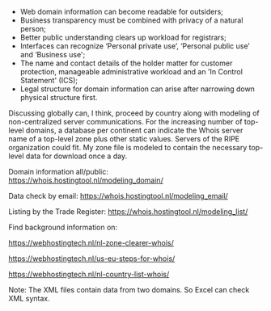 - Web domain information can become readable for outsiders;
- Business transparency must be combined with privacy of a natural person;
- Better public understanding clears up workload for registrars;
- Interfaces can recognize ‘Personal private use’, ‘Personal public use’ and ‘Business use';
- The name and contact details of the holder matter for customer protection, manageable administrative workload and an 'In Control Statement' (ICS);
- Legal structure for domain information can arise after narrowing down physical structure first.

Discussing globally can, I think, proceed by country along with modeling of non-centralized server communications. For the increasing number of top-level domains, a database per continent can indicate the Whois server name of a top-level zone plus other static values. Servers of the RIPE organization could fit. My zone file is modeled to contain the necessary top-level data for download once a day.

Domain information all/public: https://whois.hostingtool.nl/modeling_domain/

Data check by email: https://whois.hostingtool.nl/modeling_email/

Listing by the Trade Register: https://whois.hostingtool.nl/modeling_list/

Find background information on:

https://webhostingtech.nl/nl-zone-clearer-whois/

https://webhostingtech.nl/us-eu-steps-for-whois/

https://webhostingtech.nl/nl-country-list-whois/

Note: The XML files contain data from two domains. So Excel can check XML syntax.
